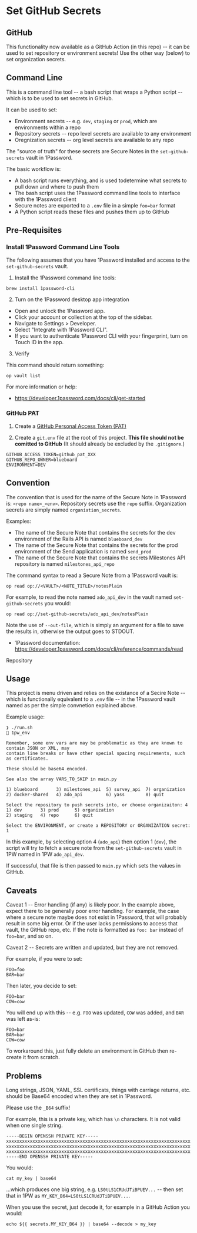 # Set GitHub Secrets

## GitHub

This functionality now available as a GitHub Action (in this repo) -- it can be used to set repository or environment secrets!  Use the other way (below) to set
organization secrets.

## Command Line

This is a command line tool -- a bash script that wraps a Python script -- which is to be used to set secrets in GitHub.

It can be used to set:

- Environment secrets -- e.g. `dev`, `staging` or `prod`, which are environments within a repo
- Repository secrets -- repo level secrets are available to any environment
- Oregnization secrets -- org level secrets are available to any repo

The "source of truth" for these secrets are Secure Notes in the `set-github-secrets` vault in 1Password.

The basic workflow is:
- A bash script runs everything, and is used todetermine what secrets to pull down and where to push them
- The bash script uses the 1Password command line tools to interface with the 1Password client
- Secure notes are exported to a `.env` file in a simple `foo=bar` format
- A Python script reads these files and pushes them up to GitHub

## Pre-Requisites

### Install 1Password Command Line Tools

The following assumes that you have 1Password installed and access to the `set-github-secrets` vault.

1. Install the 1Password command line tools:

```
brew install 1password-cli
```

2. Turn on the 1Password desktop app integration

- Open and unlock the 1Password app.
- Click your account or collection at the top of the sidebar.
- Navigate to Settings > Developer.
- Select "Integrate with 1Password CLI".
- If you want to authenticate 1Password CLI with your fingerprint, turn on Touch ID in the app.

3. Verify

This command should return something:

```
op vault list
```

For more information or help:

- https://developer.1password.com/docs/cli/get-started

### GitHub PAT

1. Create a [GitHub Personal Access Token (PAT)](GITHUB-PAT.md)

2. Create a `git.env` file at the root of this project.  **This file should not be comitted to GitHub** (It should already be excluded by the `.gitignore`.)

```
GITHUB_ACCESS_TOKEN=github_pat_XXX
GITHUB_REPO_OWNER=blueboard
ENVIRONMENT=DEV
```

## Convention

The convention that is used for the name of the Secure Note in 1Password is:  `<repo name>_<env>`.  Repository secrets use the `repo` suffix.  Organization secrets are simply named `organiation_secrets`.

Examples:

- The name of the Secure Note that contains the secrets for the dev environment of the Rails API is named `blueboard_dev`
- The name of the Secure Note that contains the secrets for the prod environment of the Send application is named `send_prod`
- The name of the Secure Note that contains the secrets Milestones API repository is named `milestones_api_repo`

The command syntax to read a Secure Note from a 1Password vault is:

```
op read op://<VAULT>/<NOTE_TITLE>/notesPlain
```

For example, to read the note named `ado_api_dev` in the vault named `set-github-secrets` you would:

```
op read op://set-github-secrets/ado_api_dev/notesPlain
```

Note the use of `--out-file`, which is simply an argument for a file to save the results in, otherwise the output goes to STDOUT.

- 1Password documentation:  https://developer.1password.com/docs/cli/reference/commands/read

Repository

## Usage

This project is menu driven and relies on the existance of a Secire Note -- which is functionally equivalent to a `.env` file -- in the 1Password vault named as per the simple convnetion explained above.

Example usage:

```
❯ ./run.sh                                                                                                                         1pw_env

Remember, some env vars are may be problematic as they are known to contain JSON or XML, may
contain line breaks or have other special spacing requirements, such as certificates.

These should be base64 encoded.

See also the array VARS_TO_SKIP in main.py

1) blueboard	   3) milestones_api  5) survey_api	 7) organization
2) docker-shared   4) ado_api	      6) yass		 8) quit

Select the repository to push secrets into, or choose organizaiton: 4
1) dev		 3) prod	  5) organization
2) staging	 4) repo	  6) quit

Select the ENVIRONMENT, or create a REPOSITORY or ORGANIZATION secret: 1
```

In this example, by selecting option 4 (`ado_api`) then option 1 (`dev`), the script will try to fetch a secure note from the `set-github-secrets` vault in 1PW named in 1PW `ado_api_dev`.

If successful, that file is then passed to `main.py` which sets the values in GitHub.

## Caveats

Caveat 1 -- Error handling (if any) is likely poor.  In the example above, expect there to be generally poor error handling.  For example, the case where a secure note maybe does not exist in 1Password, that will probably result in some big error.  Or if the user lacks permissions to access that vault, the GitHub repo, etc.  If the note is formatted as `foo: bar` instead of `foo=bar`, and so on.

Caveat 2 -- Secrets are written and updated, but they are not removed.

For example, if you were to set:
```
FOO=foo
BAR=bar
```

Then later, you decide to set:
```
FOO=bar
COW=cow
```

You will end up with this -- e.g. `FOO` was updated, `COW` was added, and `BAR` was left as-is:
```
FOO=bar
BAR=bar
COW=cow
```

To workaround this, just fully delete an environment in GitHub then re-create it from scratch.

## Problems

Long strings, JSON, YAML, SSL certificats, things with carriage returns, etc. should be Base64 encoded when they are set in 1Password.

Please use the `_B64` suffix!

For example, this is a private key, which has `\n` characters.  It is not valid when one single string.

```
-----BEGIN OPENSSH PRIVATE KEY-----
xxxxxxxxxxxxxxxxxxxxxxxxxxxxxxxxxxxxxxxxxxxxxxxxxxxxxxxxxxxxxxxxxxxxxx
xxxxxxxxxxxxxxxxxxxxxxxxxxxxxxxxxxxxxxxxxxxxxxxxxxxxxxxxxxxxxxxxxxxxxx
xxxxxxxxxxxxxxxxxxxxxxxxxxxxxxxxxxxxxxxxxxxxxxxxxxxxxxxxxxxxxxxxxxxxxx
-----END OPENSSH PRIVATE KEY-----
```

You would:

```
cat my_key | base64
```

...which produces one big string, e.g. `LS0tLS1CRUdJTiBPUEV...` -- then set that in 1PW as `MY_KEY_B64=LS0tLS1CRUdJTiBPUEV...`.

When you use the secret, just decode it, for example in a GitHub Action you would:

```
echo ${{ secrets.MY_KEY_B64 }} | base64 --decode > my_key
```
